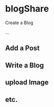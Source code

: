 <h1>blogShare</h1>


<p>Create a Blog<p>
...
<h2>Add a Post</h2>
<h2>Write a Blog</h2>
<h2>upload Image</h2>
<h2>etc.</h2>


